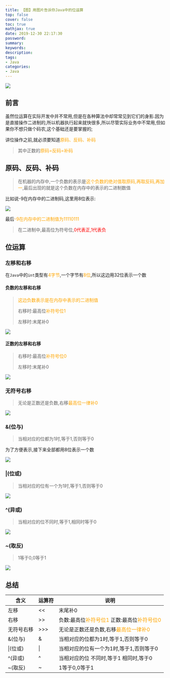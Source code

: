 ```yaml
---
title: 【图】用图片告诉你Java中的位运算
top: false
cover: false
toc: true
mathjax: true
date: 2019-12-30 22:17:30
password:
summary:
keywords:
description:
tags:
- Java
categories:
- Java
---
```


![](http://cdn.mjava.top/20191230221924.jpg)

## 前言

​        虽然位运算在实际开发中并不常用,但是在各种算法中却常常见到它们的身影.因为是直接操作二进制的,所以机器执行起来就快很多,所以尽管实际业务中不常用,但如果你不想只做个码农,这个基础还是要掌握的;

讲位操作之前,就必须要知道<font color=orange>原码、反码、补码</font>

> 其中正数的<font color=orange>原码=反码=补码</font>

## 原码、反码、补码

> 在机器的内存中,一个负数的表示是<font color=orange>这个负数的绝对值取原码,再取反码,再加一</font>,最后出现的就是这个负数在内存中的表示的二进制数值

比如说-9在内存中的二进制码,这里用8位表示:

![](http://cdn.mjava.top/20191230212102.png)

最后<font color=orange>-9在内存中的二进制值为11110111</font>

> 在二进制中,最高位为符号位,<font color=red>0代表正,1代表负</font>

## 位运算

### 左移和右移

在`Java`中的`int`类型有<font color=orange>4字节</font>,一个字节有<font color=orange>8位</font>,所以这边用32位表示一个数

#### 负数的左移和右移

> <font color=orange>这边负数表示是在内存中表示的二进制值</font>
>
> 右移时:最高位<font color=orange>补符号位1</font>
>
> 左移时:末尾补0

![](http://cdn.mjava.top/20191230212836.png)

#### 正数的左移和右移

> 右移时:最高位<font color=orange>补符号位0</font>
>
> 左移时:末尾补0

![](http://cdn.mjava.top/20191230212951.png)

### 无符号右移

>无论是正数还是负数,右移<font color=orange>最高位一律补0</font>

![](http://cdn.mjava.top/20191230213359.png)

### &(位与)

> 当相对应的位都为1时,等于1,否则等于0

为了方便表示,接下来全部都用8位表示一个数

![](http://cdn.mjava.top/20191230215214.png)

### |(位或)

> 当相对应的位有一个为1时,等于1,否则等于0

![](http://cdn.mjava.top/20191230215609.png)

### ^(异或)

> 当相对应的位不同时,等于1,相同时等于0

![](http://cdn.mjava.top/20191230220948.png)

### ~(取反)

> 1等于0,0等于1

![](http://cdn.mjava.top/20191230220449.png)

## 总结

| 含义       | 运算符 | 说明                                                         |
| ---------- | ------ | ------------------------------------------------------------ |
| 左移       | <<     | 末尾补0                                                      |
| 右移       | \>>    | 负数:最高位<font color=orange>补符号位1</font>      正数:最高位<font color=orange>补符号位0</font> |
| 无符号右移 | \>>>   | 无论是正数还是负数,右移<font color=orange>最高位一律补0</font> |
| &(位与)    | &      | 当相对应的位都为1时,等于1,否则等于0                          |
| \|(位或)   | \|     | 当相对应的位有一个为1时,等于1,否则等于0                      |
| ^(异或)    | ^      | 当相对应的位 不同时,等于1  相同时,等于0                      |
| ~(取反)    | ~      | 1等于0,0等于1                                                |